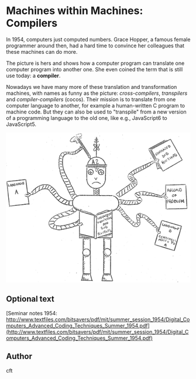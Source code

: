 <!-- BEGIN TITLE -->
# Machines within Machines: Compilers
<!-- END TITLE -->

<!-- BEGIN BODY -->
In 1954, computers just computed numbers. Grace Hopper, a famous
female programmer around then, had a hard time to convince her
colleagues that these machines can do more.

The picture is hers and shows how a computer program can translate
one computer program into another one. She even coined the term that is still use
today: a **compiler**.

Nowadays we have many more of these translation and transformation
machines, with names as funny as the picture: _cross-compilers_,
_transpilers_ and _compiler-compilers_ (cocos). Their mission is to
translate from one computer language to another, for example a
human-written C
program to machine code. But they can also be used to "transpile"
from a new version of a programming language to the old one, like e.g.,
JavaScript6 to JavaScript5.
<!-- END BODY -->

![Grace Hopper's compiler robot](../images/image-112-compiler.png)

## Optional text
<!-- BEGIN OPTIONAL -->
[Seminar notes 1954: http://www.textfiles.com/bitsavers/pdf/mit/summer_session_1954/Digital_Computers_Advanced_Coding_Techniques_Summer_1954.pdf](http://www.textfiles.com/bitsavers/pdf/mit/summer_session_1954/Digital_Computers_Advanced_Coding_Techniques_Summer_1954.pdf)
<!-- END OPTIONAL -->

## Author
<!-- BEGIN AUTHOR -->
cft
<!-- END AUTHOR -->
